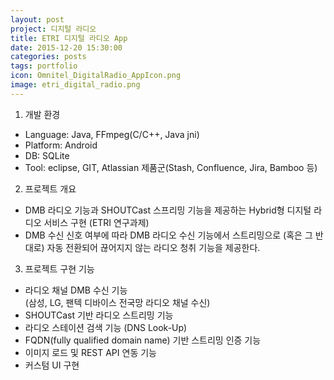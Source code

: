 ```yaml
---
layout: post
project: 디지털 라디오
title: ETRI 디지털 라디오 App
date: 2015-12-20 15:30:00 
categories: posts 
tags: portfolio
icon: Omnitel_DigitalRadio_AppIcon.png
image: etri_digital_radio.png
---
```


1) 개발 환경  
 - Language: Java, FFmpeg(C/C++, Java jni)  
 - Platform: Android  
 - DB: SQLite  
 - Tool: eclipse, GIT, Atlassian 제품군(Stash, Confluence, Jira, Bamboo 등)  

2) 프로젝트 개요  
 - DMB 라디오 기능과 SHOUTCast 스프리밍 기능을 제공하는 Hybrid형 디지털 라디오 서비스 구현 (ETRI 연구과제)  
 - DMB 수신 신호 여부에 따라 DMB 라디오 수신 기능에서 스트리밍으로 (혹은 그 반대로) 자동 전환되어 끊어지지 않는 라디오 청취 기능을 제공한다.  


3) 프로젝트 구현 기능  
 - 라디오 채널 DMB 수신 기능  
   (삼성, LG, 팬텍 디바이스 전국망 라디오 채널 수신)  
 - SHOUTCast 기반 라디오 스트리밍 기능  
 - 라디오 스테이션 검색 기능 (DNS Look-Up)  
 - FQDN(fully qualified domain name) 기반 스트리밍 인증 기능  
 - 이미지 로드 및 REST API 연동 기능  
 - 커스텀 UI 구현  
 